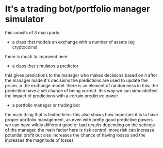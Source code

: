 # It's a trading bot/portfolio manager simulator

this consits of 3 main parts:
* a class that models an exchange with a number of assets (eg cryptocoins)

there is much to improved here

* a class that simulatos a predictor

this gives predictions to the manager who makes decisions based on it
after the manager made it's decisions the predictions are used to update the prices in the exchange model. there is an element of randomness in this: the prediction have a set chance of being correct. this way we can simulate/test the impact of predictions with a certain predictive power

* a portfolio manager or trading bot

the main thing that is tested here. this also shows how important it is to have proper portfolio management, as even with pretty good predictive powers we can have wildly different good or bad results depending on the settings of the manager. the main factor here is risk control: more risk can increase potential profit but also increases the chance of having losses and the increases the magnitude of losses

